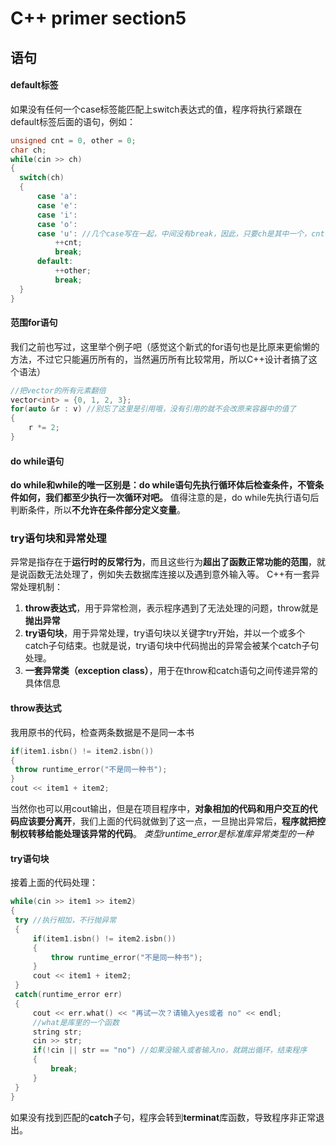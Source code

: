 # C++ primer section5

## 语句

#### default标签

 如果没有任何一个case标签能匹配上switch表达式的值，程序将执行紧跟在default标签后面的语句，例如：

```c++
unsigned cnt = 0, other = 0;
char ch;
while(cin >> ch)
{
  switch(ch)
  {
      case 'a':
      case 'e':
      case 'i':
      case 'o':
      case 'u': //几个case写在一起，中间没有break，因此，只要ch是其中一个，cnt都会++
          ++cnt;
          break;
      default:
          ++other;
          break;
  }
}
```



#### 范围for语句

我们之前也写过，这里举个例子吧（感觉这个新式的for语句也是比原来更偷懒的方法，不过它只能遍历所有的，当然遍历所有比较常用，所以C++设计者搞了这个语法）

```c++
//把vector的所有元素翻倍
vector<int> = {0, 1, 2, 3};
for(auto &r : v) //别忘了这里是引用哦，没有引用的就不会改原来容器中的值了
{
    r *= 2;
}
```

#### do while语句

 **do while和while的唯一区别是：do while语句先执行循环体后检查条件，不管条件如何，我们都至少执行一次循环对吧。** 值得注意的是，do while先执行语句后判断条件，所以**不允许在条件部分定义变量**。



### try语句块和异常处理

异常是指存在于**运行时的反常行为**，而且这些行为**超出了函数正常功能的范围**，就是说函数无法处理了，例如失去数据库连接以及遇到意外输入等。 C++有一套异常处理机制：

1. **throw表达式**，用于异常检测，表示程序遇到了无法处理的问题，throw就是**抛出异常** 
2. **try语句块**，用于异常处理，try语句块以关键字try开始，并以一个或多个catch子句结束。也就是说，try语句块中代码抛出的异常会被某个catch子句处理。 
3. **一套异常类（exception class）**，用于在throw和catch语句之间传递异常的具体信息

#### throw表达式

 我用原书的代码，检查两条数据是不是同一本书

```c++
if(item1.isbn() != item2.isbn())
{
 throw runtime_error("不是同一种书");
}
cout << item1 + item2;
```

当然你也可以用cout输出，但是在项目程序中，**对象相加的代码和用户交互的代码应该要分离开**，我们上面的代码就做到了这一点，一旦抛出异常后，**程序就把控制权转移给能处理该异常的代码**。 *类型runtime_error是标准库异常类型的一种*

#### try语句块

 接着上面的代码处理：

```c++
while(cin >> item1 >> item2)
{
 try //执行相加，不行抛异常
 {
     if(item1.isbn() != item2.isbn())
     {
         throw runtime_error("不是同一种书");
     }
     cout << item1 + item2;
 }
 catch(runtime_error err)
 {
     cout << err.what() << "再试一次？请输入yes或者 no" << endl;
     //what是库里的一个函数
     string str;
     cin >> str;
     if(!cin || str == "no") //如果没输入或者输入no，就跳出循环，结束程序
     {
         break;
     }
 }
}
```

如果没有找到匹配的**catch**子句，程序会转到**terminat**库函数，导致程序非正常退出。